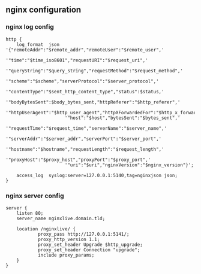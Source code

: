 ## nginx configuration
### nginx log config
    http {
        log_format  json  '{"remoteAddr":"$remote_addr","remoteUser":"$remote_user",'
                          '"time":"$time_iso8601","requestURI":"$request_uri",'
                          '"queryString":"$query_string","requestMethod":"$request_method",'
                          '"scheme":"$scheme","serverProtocol":"$server_protocol",'
                          '"contentType":"$sent_http_content_type","status":$status,'
                          '"bodyBytesSent":$body_bytes_sent,"httpReferer":"$http_referer",'
                          '"httpUserAgent":"$http_user_agent","httpXForwardedFor":"$http_x_forwarded_for",'
                          '"host":"$host","bytesSent":"$bytes_sent",'
                          '"requestTime":"$request_time","serverName":"$server_name",'
                          '"serverAddr":"$server_addr","serverPort":"$server_port",'
                          '"hostname":"$hostname","requestLength":"$request_length",'
                          '"proxyHost":"$proxy_host","proxyPort":"$proxy_port",'
                          '"uri":"$uri","nginxVersion":"$nginx_version"}';

        access_log  syslog:server=127.0.0.1:5140,tag=nginxjson json;
    }
### nginx server config
    server {
        listen 80;
        server_name nginxlive.domain.tld;

        location /nginxlive/ {
                proxy_pass http://127.0.0.1:5141/;
                proxy_http_version 1.1;
                proxy_set_header Upgrade $http_upgrade;
                proxy_set_header Connection "upgrade";
                include proxy_params;
        }
    }
